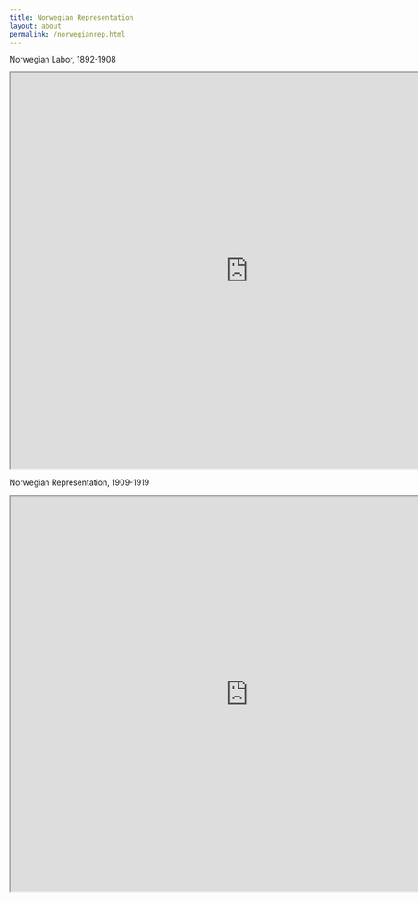 ```yaml
---
title: Norwegian Representation
layout: about
permalink: /norwegianrep.html
---
```


Norwegian Labor, 1892-1908

<iframe style='width: 850px; height: 709px;' src='https://voyant-tools.org/tool/Bubbles/?stopList=keywords-110b934176aea962db4ba0a79a18c89b&speed=20&corpus=efacaac110037a2e61080ad6652177e9'></iframe>

Norwegian Representation, 1909-1919

<iframe style='width: 850px; height: 709px;' src='https://voyant-tools.org/tool/Bubbles/?stopList=keywords-05066fe07c237d22591a8952444f1505&speed=20&corpus=9b0bca17a444f719e284c5c313463ccc'></iframe>
